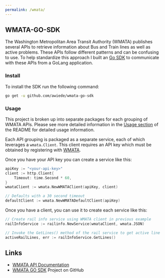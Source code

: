 ```yaml
---
permalink: /wmata/
---
```


## WMATA-GO-SDK

The Washington Metropolitan Area Transit Authority (WMATA) publishes several APIs to retrieve information about Bus and Train lines as well as active problems. These APIs follow different patterns and can be confusing to use. To help standardize this approach I built an [Go SDK](https://github.com/awiede/wmata-go-sdk) to communicate with these APIs from a GoLang application.

### Install

To install the SDK run the following command:

```bash
go get -u github.com/awiede/wmata-go-sdk
```

### Usage

This project is broken up into separate packages for each grouping of WMATA APIs. Please see more detailed information in the [Usage section](https://github.com/awiede/wmata-go-sdk/blob/master/README.md#usage) of the README for detailed usage information. 

Each API grouping is packaged as a separate service, each of which leverages a `wmata.Client`. This client requires an API key which must be obtained by registering with [WMATA](https://developer.wmata.com/).

Once you have your API key you can create a service like this:

```go
apiKey := "<your-api-key>"
client := http.Client{
    Timeout: time.Second * 60,
}
wmataClient := wmata.NewWMATAClient(apiKey, client)

// Defaults with a 30 second timeout
defaultClient := wmata.NewWMATADefaultClient(apiKey)
```

Once you have a client, you can use it to create each service like this:

```go
// Create rail info service using WMATA client in previous example
railInfoService := railinfo.NewService(wmataClient, wmata.JSON)

// Invoke the GetLines() method of the rail service to get active line info
activeRailLines, err := railInfoService.GetLines()
```

## Links

* [WMATA API Documentation](https://developer.wmata.com/docs/services/)
* [WMATA GO SDK](https://github.com/awiede/wmata-go-sdk) Project on GitHub
